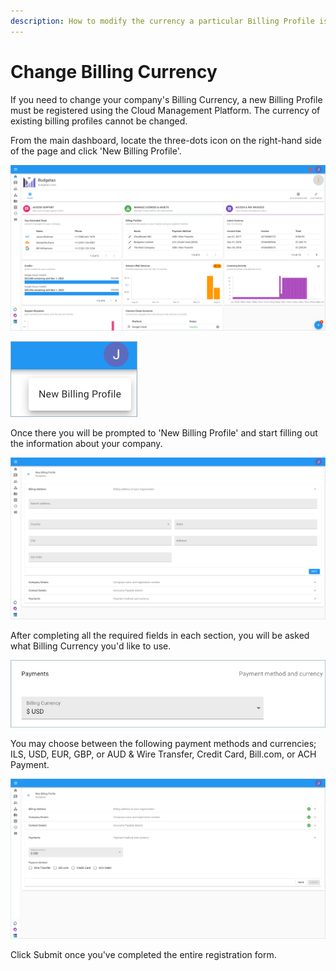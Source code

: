 ```yaml
---
description: How to modify the currency a particular Billing Profile is billed in.
---
```


# Change Billing Currency

If you need to change your company's Billing Currency, a new Billing Profile must be registered using the Cloud Management Platform. The currency of existing billing profiles cannot be changed.

From the main dashboard, locate the three-dots icon on the right-hand side of the page and click 'New Billing Profile'.

![](../.gitbook/assets/more-vert-icon.png)

![](../.gitbook/assets/new-billing-profile.png)

Once there you will be prompted to 'New Billing Profile' and start filling out the information about your company.

![](../.gitbook/assets/create-new-billing-profile-2-%20%281%29%20%282%29.png)

After completing all the required fields in each section, you will be asked what Billing Currency you'd like to use.

![](../.gitbook/assets/currency.png)

You may choose between the following payment methods and currencies; ILS, USD, EUR, GBP, or AUD & Wire Transfer, Credit Card, Bill.com, or ACH Payment.

![](../.gitbook/assets/payment-method-and-currency%20%281%29%20%281%29.png)

Click Submit once you've completed the entire registration form.

